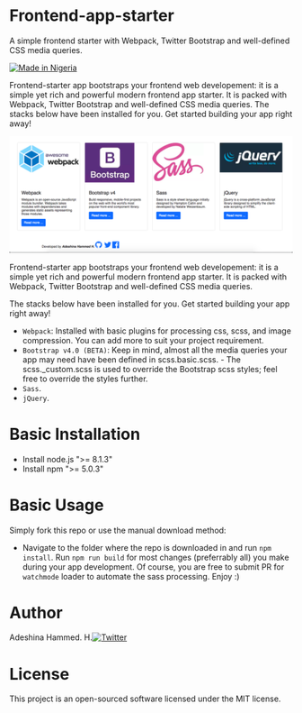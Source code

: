 # Frontend-app-starter
A simple frontend starter with Webpack, Twitter Bootstrap and well-defined CSS media queries.

[![Made in Nigeria](https://img.shields.io/badge/made%20in-nigeria-008751.svg?style=flat-square)](https://github.com/acekyd/made-in-nigeria)

Frontend-starter app bootstraps your frontend web developement: it is a simple yet rich and powerful modern frontend app starter. It is packed with Webpack, Twitter Bootstrap and well-defined CSS media queries. The stacks below have been installed for you. Get started building your app right away!

![Alt text](/image/all.png?raw=true "Stacks")

Frontend-starter app bootstraps your frontend web developement: it is a simple yet rich and powerful modern frontend app starter. It is packed with Webpack, Twitter Bootstrap and well-defined CSS media queries.

The stacks below have been installed for you. Get started building your app right away!
- `Webpack`: Installed with basic plugins for processing css, scss, and image compression. You can add more to suit your project requirement.
- `Bootstrap v4.0 (BETA)`: Keep in mind, almost all the media queries your app may need have been defined in scss.basic.scss. - The scss._custom.scss is used to override the Bootstrap scss styles; feel free to override the styles further.
- `Sass`.
- `jQuery`.

# Basic Installation
- Install node.js ">= 8.1.3"
- Install npm  ">= 5.0.3"

# Basic Usage
Simply fork this repo or use the manual download method:
- Navigate to the folder where the repo is downloaded in and run `npm install`. Run `npm run build` for most changes (preferrably all) you make during your app development. Of course, you are free to submit PR for `watchmode` loader to automate the sass processing. Enjoy :)

# Author
Adeshina Hammed. H.[![Twitter](https://img.shields.io/twitter/url/https/github.com/openebs/openebs.svg?style=social&label=Follow)](https://twitter.com/Delameh)


# License
This project is an open-sourced software licensed under the MIT license.